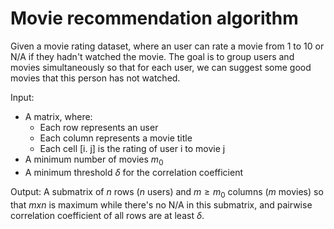 # Movie recommendation algorithm 

Given a movie rating dataset, where an user can rate a movie from 1 to 10 or N/A if they hadn't watched the movie. The goal is to group users and movies simultaneously so that for each user, we can suggest some good movies that this person has not watched.


Input: 
- A matrix, where: 
	- Each row represents an user
	- Each column represents a movie title 
	- Each cell [i. j] is the rating of user i to movie j
- A minimum number of movies $m_0$
- A minimum threshold $\delta$ for the correlation coefficient 

Output: 
A submatrix of $n$ rows ($n$ users) and $m \geq m_0$ columns ($m$ movies) so that $mxn$ is maximum while there's no N/A in this submatrix, and pairwise correlation coefficient of all rows are at least $\delta$.